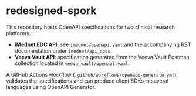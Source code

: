 # redesigned-spork

This repository hosts OpenAPI specifications for two clinical research platforms.

- **iMednet EDC API**: see `imednet/openapi.yaml` and the accompanying RST documentation under `imednet/api_docs`.
- **Veeva Vault API**: specification generated from the Veeva Vault Postman collection located in `veeva_vault/openapi.yaml`.

A GitHub Actions workflow (`.github/workflows/openapi-generate.yml`) validates the specifications and can produce client SDKs in several languages using OpenAPI Generator.

